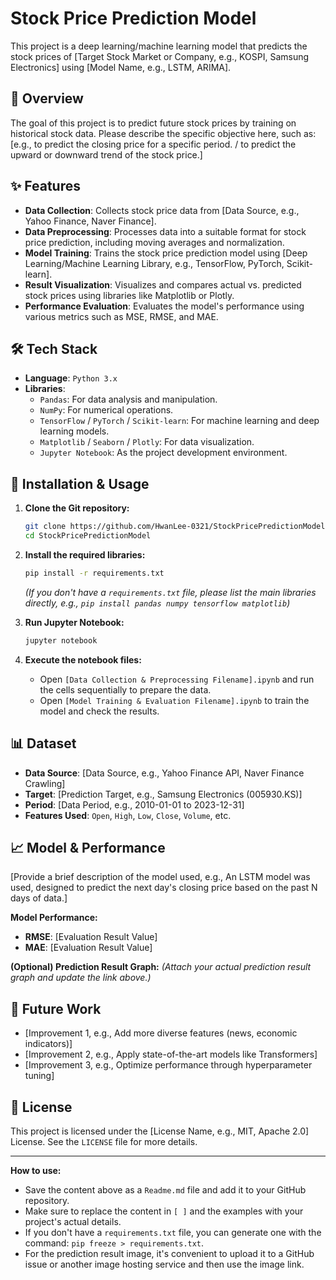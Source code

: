 # Stock Price Prediction Model

This project is a deep learning/machine learning model that predicts the stock prices of [Target Stock Market or Company, e.g., KOSPI, Samsung Electronics] using [Model Name, e.g., LSTM, ARIMA].

## 📜 Overview

The goal of this project is to predict future stock prices by training on historical stock data. Please describe the specific objective here, such as: [e.g., to predict the closing price for a specific period. / to predict the upward or downward trend of the stock price.]

## ✨ Features

  * **Data Collection**: Collects stock price data from [Data Source, e.g., Yahoo Finance, Naver Finance].
  * **Data Preprocessing**: Processes data into a suitable format for stock price prediction, including moving averages and normalization.
  * **Model Training**: Trains the stock price prediction model using [Deep Learning/Machine Learning Library, e.g., TensorFlow, PyTorch, Scikit-learn].
  * **Result Visualization**: Visualizes and compares actual vs. predicted stock prices using libraries like Matplotlib or Plotly.
  * **Performance Evaluation**: Evaluates the model's performance using various metrics such as MSE, RMSE, and MAE.

## 🛠️ Tech Stack

  * **Language**: `Python 3.x`
  * **Libraries**:
      * `Pandas`: For data analysis and manipulation.
      * `NumPy`: For numerical operations.
      * `TensorFlow` / `PyTorch` / `Scikit-learn`: For machine learning and deep learning models.
      * `Matplotlib` / `Seaborn` / `Plotly`: For data visualization.
      * `Jupyter Notebook`: As the project development environment.

## 💾 Installation & Usage

1.  **Clone the Git repository:**

    ```bash
    git clone https://github.com/HwanLee-0321/StockPricePredictionModel.git
    cd StockPricePredictionModel
    ```

2.  **Install the required libraries:**

    ```bash
    pip install -r requirements.txt
    ```

    *(If you don't have a `requirements.txt` file, please list the main libraries directly, e.g., `pip install pandas numpy tensorflow matplotlib`)*

3.  **Run Jupyter Notebook:**

    ```bash
    jupyter notebook
    ```

4.  **Execute the notebook files:**

      * Open `[Data Collection & Preprocessing Filename].ipynb` and run the cells sequentially to prepare the data.
      * Open `[Model Training & Evaluation Filename].ipynb` to train the model and check the results.

## 📊 Dataset

  * **Data Source**: [Data Source, e.g., Yahoo Finance API, Naver Finance Crawling]
  * **Target**: [Prediction Target, e.g., Samsung Electronics (005930.KS)]
  * **Period**: [Data Period, e.g., 2010-01-01 to 2023-12-31]
  * **Features Used**: `Open`, `High`, `Low`, `Close`, `Volume`, etc.

## 📈 Model & Performance

[Provide a brief description of the model used, e.g., An LSTM model was used, designed to predict the next day's closing price based on the past N days of data.]

**Model Performance:**

  * **RMSE**: [Evaluation Result Value]
  * **MAE**: [Evaluation Result Value]

**(Optional) Prediction Result Graph:**
*(Attach your actual prediction result graph and update the link above.)*

## 🚀 Future Work

  * [Improvement 1, e.g., Add more diverse features (news, economic indicators)]
  * [Improvement 2, e.g., Apply state-of-the-art models like Transformers]
  * [Improvement 3, e.g., Optimize performance through hyperparameter tuning]

## 📄 License

This project is licensed under the [License Name, e.g., MIT, Apache 2.0] License. See the `LICENSE` file for more details.

-----

**How to use:**

  * Save the content above as a `Readme.md` file and add it to your GitHub repository.
  * Make sure to replace the content in `[ ]` and the examples with your project's actual details.
  * If you don't have a `requirements.txt` file, you can generate one with the command: `pip freeze > requirements.txt`.
  * For the prediction result image, it's convenient to upload it to a GitHub issue or another image hosting service and then use the image link.